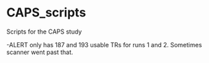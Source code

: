# CAPS_scripts
Scripts for the CAPS study

-ALERT only has 187 and 193 usable TRs for runs 1 and 2. Sometimes scanner went past that.